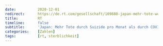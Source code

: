 ```yaml
---
date:          2020-12-01
redirect:      https://de.rt.com/gesellschaft/109888-japan-mehr-tote-wegen-selbstmorde/
title:         RT
timeline:      false
subtitle:      'Japan: Mehr Tote durch Suizide pro Monat als durch COVID-19 pro Jahr'
categories:    [Zahlen]
tags:          [rt, sterblichkeit]
---
```

